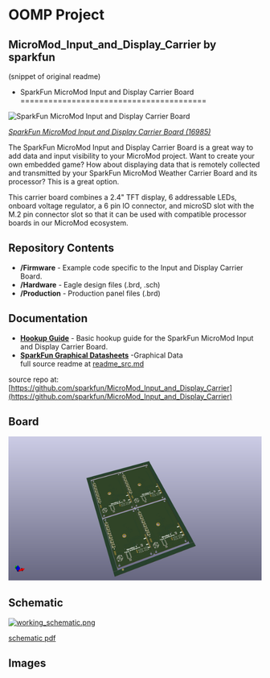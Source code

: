 # OOMP Project  
## MicroMod_Input_and_Display_Carrier  by sparkfun  
  
(snippet of original readme)  
  
- SparkFun MicroMod Input and Display Carrier Board  
========================================  
  
![SparkFun MicroMod Input and Display Carrier Board](https://cdn.sparkfun.com/assets/parts/1/5/9/2/2/16985-SparkFun_MicroMod_Input_and_Display_Carrier_Board-01a.jpg)  
  
[*SparkFun MicroMod Input and Display Carrier Board (16985)*](https://www.sparkfun.com/products/16985)  
  
The SparkFun MicroMod Input and Display Carrier Board is a great way to add data and input visibility to your MicroMod project. Want to create your own embedded game? How about displaying data that is remotely collected and transmitted by your SparkFun MicroMod Weather Carrier Board and its processor? This is a great option.   
  
This carrier board combines a 2.4" TFT display, 6 addressable LEDs, onboard voltage regulator, a 6 pin IO connector, and microSD slot with the M.2 pin connector slot so that it can be used with compatible processor boards in our MicroMod ecosystem.   
  
Repository Contents  
-------------------  
* **/Firmware** - Example code specific to the Input and Display Carrier Board.  
* **/Hardware** - Eagle design files (.brd, .sch)  
* **/Production** - Production panel files (.brd)  
  
Documentation  
--------------  
* **[Hookup Guide](https://learn.sparkfun.com/tutorials/sparkfun-micromod-input-and-display-carrier-board-hookup-guide)** - Basic hookup guide for the SparkFun MicroMod Input and Display Carrier Board.  
* **[SparkFun Graphical Datasheets](https://github.com/sparkfun/Graphical_Datasheets)** -Graphical Data  
  full source readme at [readme_src.md](readme_src.md)  
  
source repo at: [https://github.com/sparkfun/MicroMod_Input_and_Display_Carrier](https://github.com/sparkfun/MicroMod_Input_and_Display_Carrier)  
## Board  
  
[![working_3d.png](working_3d_600.png)](working_3d.png)  
## Schematic  
  
[![working_schematic.png](working_schematic_600.png)](working_schematic.png)  
  
[schematic pdf](working_schematic.pdf)  
## Images  
